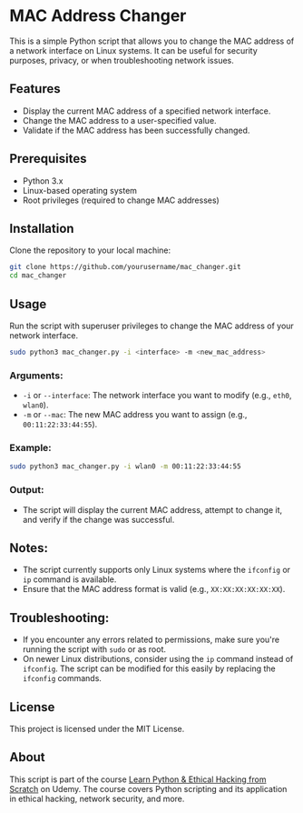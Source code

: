 # MAC Address Changer

This is a simple Python script that allows you to change the MAC address of a network interface on Linux systems. It can be useful for security purposes, privacy, or when troubleshooting network issues.

## Features
- Display the current MAC address of a specified network interface.
- Change the MAC address to a user-specified value.
- Validate if the MAC address has been successfully changed.

## Prerequisites
- Python 3.x
- Linux-based operating system
- Root privileges (required to change MAC addresses)

## Installation

Clone the repository to your local machine:

```bash
git clone https://github.com/yourusername/mac_changer.git
cd mac_changer
```

## Usage

Run the script with superuser privileges to change the MAC address of your network interface.

```bash
sudo python3 mac_changer.py -i <interface> -m <new_mac_address>
```

### Arguments:
- `-i` or `--interface`: The network interface you want to modify (e.g., `eth0`, `wlan0`).
- `-m` or `--mac`: The new MAC address you want to assign (e.g., `00:11:22:33:44:55`).

### Example:

```bash
sudo python3 mac_changer.py -i wlan0 -m 00:11:22:33:44:55
```

### Output:
- The script will display the current MAC address, attempt to change it, and verify if the change was successful.

## Notes:
- The script currently supports only Linux systems where the `ifconfig` or `ip` command is available.
- Ensure that the MAC address format is valid (e.g., `XX:XX:XX:XX:XX:XX`).

## Troubleshooting:
- If you encounter any errors related to permissions, make sure you're running the script with `sudo` or as root.
- On newer Linux distributions, consider using the `ip` command instead of `ifconfig`. The script can be modified for this easily by replacing the `ifconfig` commands.

## License
This project is licensed under the MIT License.

## About

This script is part of the course [Learn Python & Ethical Hacking from Scratch](https://www.udemy.com/course/learn-python-and-ethical-hacking-from-scratch/) on Udemy. The course covers Python scripting and its application in ethical hacking, network security, and more.
